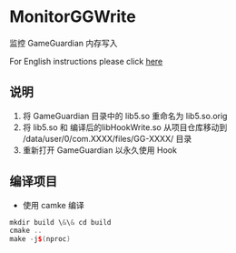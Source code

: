 # MonitorGGWrite
监控 GameGuardian 内存写入

For English instructions please click [here](README.md)

## 说明
1. 将 GameGuardian 目录中的 lib5.so 重命名为 lib5.so.orig
2. 将 lib5.so 和 编译后的libHookWrite.so 从项目仓库移动到 /data/user/0/com.XXXX/files/GG-XXXX/ 目录
3. 重新打开 GameGuardian 以永久使用 Hook
## 编译项目
- 使用 camke 编译
```cpp
mkdir build \&\& cd build
cmake ..
make -j$(nproc)
```




